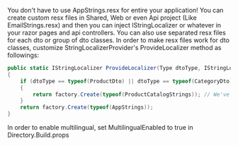 You don't have to use AppStrings.resx for entire your application!
You can create custom resx files in Shared, Web or even Api project (Like EmailStrings.resx) and then you can inject IStringLocalizer<EmailStrings> or whatever in your razor pages and api controllers.
You can also use separated resx files for each dto or group of dto classes.
In order to make resx files work for dto classes, customize StringLocalizerProvider's ProvideLocalizer method as followings:

```cs
public static IStringLocalizer ProvideLocalizer(Type dtoType, IStringLocalizerFactory factory)
{
    if (dtoType == typeof(ProductDto) || dtoType == typeof(CategoryDto))
    {
        return factory.Create(typeof(ProductCatalogStrings)); // We've created ProductCatalogStrings for both ProductDto & CategoryDto
    }
    return factory.Create(typeof(AppStrings));
}
```

In order to enable multilingual, set MultilingualEnabled to true in Directory.Build.props